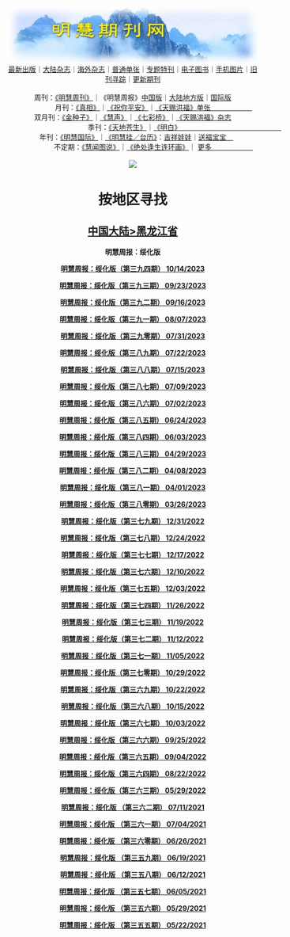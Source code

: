 <a id="user-content-1" class="anchor" aria-hidden="true" href="#1">
<a name="1" id="1" target="_blank"></a> <span id="1">
<a name="2" id="2" target="_blank"></a> <span id="2">
<a name="3" id="3" target="_blank"></a> <span id="3">
<a name="4" id="4" target="_blank"></a> <span id="4">
<a name="5" id="5" target="_blank"></a> <span id="5">
<a name="6" id="6" target="_blank"></a> <span id="6">
<a name="7" id="7" target="_blank"></a> <span id="7">
<a id="user-content-1" href="#1">
<div align="center">
<a target="_blank" href="https://github.com/19920513/djy/blob/master/gb/nsc413.md#1"><img src="https://github.com/19920513/qikan/blob/master/mhqk.jpg?raw=true"></a><br>
<a href="https://github.com/19920513/qikan/blob/master/display.aspx/category_id/8/page_1.md#1">最新出版</a>｜<a href="https://github.com/19920513/qikan/blob/master/category.aspx/category/mainland/page_1.md#1">大陆杂志</a>｜<a href="https://github.com/19920513/qikan/blob/master/category.aspx/category/overseas/page_1.md#1">海外杂志</a>｜<a href="https://github.com/19920513/qikan/blob/master/display.aspx/category_id/4/guige_id/3/page_1.md#1">普通单张</a>｜<a href="https://github.com/19920513/qikan/blob/master/category.aspx/category/zhuanti/page_1.md#1">专题特刊</a>｜<a href="https://github.com/19920513/qikan/blob/master/display.aspx/category_id/6/meijie_id/2/page_1.md#1">电子图书</a>｜<a href="https://github.com/19920513/qikan/blob/master/display.aspx/qikan_type_id/11075/page_1.md#1">手机图片</a>｜<a href="https://github.com/19920513/qikan/blob/master/display.aspx/category_id/5/zhouqi_id/6/page_1.md#1">旧刊寻踪</a>｜<a href="https://github.com/19920513/qikan/blob/master/UpdatedArticles.aspx/page_1.md#1">更新期刊</a>
<br>
<br>
周刊：<a href="https://github.com/19920513/qikan/blob/master/display.aspx/qikan_type_id/5179/page_1.md#1">《明慧周刊》</a>｜《明慧周报》<a href="https://github.com/19920513/qikan/blob/master/display.aspx/qikan_type_id/5178/page_1.md#1">中国版</a>｜<a href="https://github.com/19920513/qikan/blob/master/mainland.aspx/page_1.md#1">大陆地方版</a>｜<a href="https://github.com/19920513/qikan/blob/master/display.aspx/qikan_type_id/5151/page_1.md#1">国际版</a><br>
月刊：<a href="https://github.com/19920513/qikan/blob/master/display.aspx/qikan_type_id/5240/page_1.md#1">《真相》</a>｜<a href="https://github.com/19920513/qikan/blob/master/display.aspx/qikan_type_id/11182/page_1.md#1">《祝你平安》</a>｜<a href="https://github.com/19920513/qikan/blob/master/display.aspx/qikan_type_id/5360/keyword/E5/contain/true/page_1.md#1">《天赐洪福》单张　　　　　　</a><br>
双月刊：<a href="https://github.com/19920513/qikan/blob/master/display.aspx/qikan_type_id/7500/page_1.md#1">《金种子》</a>｜<a href="https://github.com/19920513/qikan/blob/master/display.aspx/qikan_type_id/5638/page_1.md#1">《慧声》</a>｜<a href="https://github.com/19920513/qikan/blob/master/display.aspx/qikan_type_id/7268/page_1.md#1">《七彩桥》</a>｜<a href="https://github.com/19920513/qikan/blob/master/display.aspx/qikan_type_id/5360/keyword/E5/contain/false/page_1.md#1">《天赐洪福》杂志</a> <br>
季刊：<a href="https://github.com/19920513/qikan/blob/master/display.aspx/qikan_type_id/5139/page_1.md#1">《天地苍生》</a>｜<a href="https://github.com/19920513/qikan/blob/master/display.aspx/qikan_type_id/5140/page_1.md#1">《明白》　　　　　　　　　　　　　　　</a><br>
年刊：<a href="https://github.com/19920513/qikan/blob/master/display.aspx/qikan_type_id/10922/page_1.md#1">《明慧国际》</a>｜<a href="https://github.com/19920513/qikan/blob/master/display.aspx/category_id/6/meijie_id/3/page_1.md#1">《明慧挂／台历》</a>：<a href="https://github.com/19920513/qikan/blob/master/display.aspx/category_id/6/meijie_id/3/keyword/E5/page_1.md#1">吉祥娃娃</a>｜<a href="https://github.com/19920513/qikan/blob/master/display.aspx/category_id/6/meijie_id/3/keyword/E9/page_1.md#1">送福宝宝　</a><br> 
不定期：<a href="https://github.com/19920513/qikan/blob/master/display.aspx/qikan_type_id/11185/page_1.md#1">《慧闻图说》</a>｜<a href="https://github.com/19920513/qikan/blob/master/display.aspx/qikan_type_id/11131/page_1.md#1">《绝处逢生连环画》</a>｜ <a href="https://github.com/19920513/qikan/blob/master/display.aspx/category_id/6/meijie_id/3/keyword/other/page_1.md#1">更多　　　　　　</a> <br>
<br>
<a target="_blank" href="https://github.com/19920513/djy/blob/master/gb/nsc413.md#1"><img src="https://raw.githubusercontent.com/19920513/www/master/t/lh600.jpg"></a><br>
<h1><strong>按地区寻找</strong></h1><p align="center"><h2><strong><a target="_blank" href="https://github.com/19920513/qikan/blob/master/mainland.aspx/page_1.md">中国大陆</a><a target="_blank" href="https://github.com/19920513/qikan/blob/master/mainland.aspx?category_id=7&location_id=9/page_1.md#1">>黑龙江省</a></strong></h2></p>
<p align="center"><strong>明慧周报：绥化版</strong></p>
<p align="center"><strong><a target="_blank" href="https://gitlab.com/pdf-edit/pdfkit/-/raw/master/tests/pdf/210494.pdf">明慧周报：绥化版（第三九四期）       10/14/2023</a></strong></p>
<p align="center"><strong><a target="_blank" href="https://gitlab.com/pdf-edit/pdfkit/-/raw/master/tests/pdf/210326.pdf">明慧周报：绥化版（第三九三期）       09/23/2023</a></strong></p>
<p align="center"><strong><a target="_blank" href="https://gitlab.com/pdf-edit/pdfkit/-/raw/master/tests/pdf/210257.pdf">明慧周报：绥化版（第三九二期）       09/16/2023</a></strong></p>
<p align="center"><strong><a target="_blank" href="https://gitlab.com/pdf-edit/pdfkit/-/raw/master/tests/pdf/209893.pdf">明慧周报：绥化版（第三九一期）       08/07/2023</a></strong></p>
<p align="center"><strong><a target="_blank" href="https://gitlab.com/pdf-edit/pdfkit/-/raw/master/tests/pdf/209815.pdf">明慧周报：绥化版（第三九零期）       07/31/2023</a></strong></p>
<p align="center"><strong><a target="_blank" href="https://gitlab.com/pdf-edit/pdfkit/-/raw/master/tests/pdf/209687.pdf">明慧周报：绥化版（第三八九期）       07/22/2023</a></strong></p>
<p align="center"><strong><a target="_blank" href="https://gitlab.com/pdf-edit/pdfkit/-/raw/master/tests/pdf/209628.pdf">明慧周报：绥化版（第三八八期）       07/15/2023</a></strong></p>
<p align="center"><strong><a target="_blank" href="https://gitlab.com/pdf-edit/pdfkit/-/raw/master/tests/pdf/209591.pdf">明慧周报：绥化版（第三八七期）       07/09/2023</a></strong></p>
<p align="center"><strong><a target="_blank" href="https://gitlab.com/pdf-edit/pdfkit/-/raw/master/tests/pdf/209529.pdf">明慧周报：绥化版（第三八六期）       07/02/2023</a></strong></p>
<p align="center"><strong><a target="_blank" href="https://gitlab.com/pdf-edit/pdfkit/-/raw/master/tests/pdf/209462.pdf">明慧周报：绥化版（第三八五期）       06/24/2023</a></strong></p>
<p align="center"><strong><a target="_blank" href="https://gitlab.com/pdf-edit/pdfkit/-/raw/master/tests/pdf/209251.pdf">明慧周报：绥化版（第三八四期）       06/03/2023</a></strong></p>
<p align="center"><strong><a target="_blank" href="https://gitlab.com/pdf-edit/pdfkit/-/raw/master/tests/pdf/208936.pdf">明慧周报：绥化版（第三八三期）       04/29/2023</a></strong></p>
<p align="center"><strong><a target="_blank" href="https://gitlab.com/pdf-edit/pdfkit/-/raw/master/tests/pdf/208720.pdf">明慧周报：绥化版（第三八二期）       04/08/2023</a></strong></p>
<p align="center"><strong><a target="_blank" href="https://gitlab.com/pdf-edit/pdfkit/-/raw/master/tests/pdf/208651.pdf">明慧周报：绥化版（第三八一期）       04/01/2023</a></strong></p>
<p align="center"><strong><a target="_blank" href="https://gitlab.com/pdf-edit/pdfkit/-/raw/master/tests/pdf/208616.pdf">明慧周报：绥化版（第三八零期）       03/26/2023</a></strong></p>
<p align="center"><strong><a target="_blank" href="https://gitlab.com/pdf-edit/pdfkit/-/raw/master/tests/pdf/207824.pdf">明慧周报：绥化版（第三七九期）       12/31/2022</a></strong></p>
<p align="center"><strong><a target="_blank" href="https://gitlab.com/pdf-edit/pdfkit/-/raw/master/tests/pdf/207766.pdf">明慧周报：绥化版（第三七八期）       12/24/2022</a></strong></p>
<p align="center"><strong><a target="_blank" href="https://gitlab.com/pdf-edit/pdfkit/-/raw/master/tests/pdf/207706.pdf">明慧周报：绥化版（第三七七期）       12/17/2022</a></strong></p>
<p align="center"><strong><a target="_blank" href="https://gitlab.com/pdf-edit/pdfkit/-/raw/master/tests/pdf/207646.pdf">明慧周报：绥化版（第三七六期）       12/10/2022</a></strong></p>
<p align="center"><strong><a target="_blank" href="https://gitlab.com/pdf-edit/pdfkit/-/raw/master/tests/pdf/207560.pdf">明慧周报：绥化版（第三七五期）       12/03/2022</a></strong></p>
<p align="center"><strong><a target="_blank" href="https://gitlab.com/pdf-edit/pdfkit/-/raw/master/tests/pdf/207499.pdf">明慧周报：绥化版（第三七四期）       11/26/2022</a></strong></p>
<p align="center"><strong><a target="_blank" href="https://gitlab.com/pdf-edit/pdfkit/-/raw/master/tests/pdf/207412.pdf">明慧周报：绥化版（第三七三期）       11/19/2022</a></strong></p>
<p align="center"><strong><a target="_blank" href="https://gitlab.com/pdf-edit/pdfkit/-/raw/master/tests/pdf/207350.pdf">明慧周报：绥化版（第三七二期）       11/12/2022</a></strong></p>
<p align="center"><strong><a target="_blank" href="https://gitlab.com/pdf-edit/pdfkit/-/raw/master/tests/pdf/207295.pdf">明慧周报：绥化版（第三七一期）       11/05/2022</a></strong></p>
<p align="center"><strong><a target="_blank" href="https://gitlab.com/pdf-edit/pdfkit/-/raw/master/tests/pdf/207239.pdf">明慧周报：绥化版（第三七零期）       10/29/2022</a></strong></p>
<p align="center"><strong><a target="_blank" href="https://gitlab.com/pdf-edit/pdfkit/-/raw/master/tests/pdf/207179.pdf">明慧周报：绥化版（第三六九期）       10/22/2022</a></strong></p>
<p align="center"><strong><a target="_blank" href="https://gitlab.com/pdf-edit/pdfkit/-/raw/master/tests/pdf/207115.pdf">明慧周报：绥化版（第三六八期）       10/15/2022</a></strong></p>
<p align="center"><strong><a target="_blank" href="https://gitlab.com/pdf-edit/pdfkit/-/raw/master/tests/pdf/207041.pdf">明慧周报：绥化版（第三六七期）       10/03/2022</a></strong></p>
<p align="center"><strong><a target="_blank" href="https://gitlab.com/pdf-edit/pdfkit/-/raw/master/tests/pdf/206969.pdf">明慧周报：绥化版（第三六六期）       09/25/2022</a></strong></p>
<p align="center"><strong><a target="_blank" href="https://gitlab.com/pdf-edit/pdfkit/-/raw/master/tests/pdf/206799.pdf">明慧周报：绥化版（第三六五期）       09/04/2022</a></strong></p>
<p align="center"><strong><a target="_blank" href="https://gitlab.com/pdf-edit/pdfkit/-/raw/master/tests/pdf/206697.pdf">明慧周报：绥化版（第三六四期）       08/22/2022</a></strong></p>
<p align="center"><strong><a target="_blank" href="https://gitlab.com/pdf-edit/pdfkit/-/raw/master/tests/pdf/206015.pdf">明慧周报：绥化版（第三六三期）       05/29/2022</a></strong></p>
<p align="center"><strong><a target="_blank" href="https://gitlab.com/pdf-edit/pdfkit/-/raw/master/tests/pdf/203622.pdf">明慧周报：绥化版  （第三六二期）       07/11/2021</a></strong></p>
<p align="center"><strong><a target="_blank" href="https://gitlab.com/pdf-edit/pdfkit/-/raw/master/tests/pdf/203546.pdf">明慧周报：绥化版  （第三六一期）       07/04/2021</a></strong></p>
<p align="center"><strong><a target="_blank" href="https://gitlab.com/pdf-edit/pdfkit/-/raw/master/tests/pdf/203403.pdf">明慧周报：绥化版  （第三六零期）       06/26/2021</a></strong></p>
<p align="center"><strong><a target="_blank" href="https://gitlab.com/pdf-edit/pdfkit/-/raw/master/tests/pdf/203297.pdf">明慧周报：绥化版  （第三五九期）       06/19/2021</a></strong></p>
<p align="center"><strong><a target="_blank" href="https://gitlab.com/pdf-edit/pdfkit/-/raw/master/tests/pdf/203196.pdf">明慧周报：绥化版  （第三五八期）       06/12/2021</a></strong></p>
<p align="center"><strong><a target="_blank" href="https://gitlab.com/pdf-edit/pdfkit/-/raw/master/tests/pdf/203096.pdf">明慧周报：绥化版  （第三五七期）       06/05/2021</a></strong></p>
<p align="center"><strong><a target="_blank" href="https://gitlab.com/pdf-edit/pdfkit/-/raw/master/tests/pdf/203008.pdf">明慧周报：绥化版  （第三五六期）       05/29/2021</a></strong></p>
<p align="center"><strong><a target="_blank" href="https://gitlab.com/pdf-edit/pdfkit/-/raw/master/tests/pdf/202904.pdf">明慧周报：绥化版  （第三五五期）       05/22/2021</a></strong></p>

